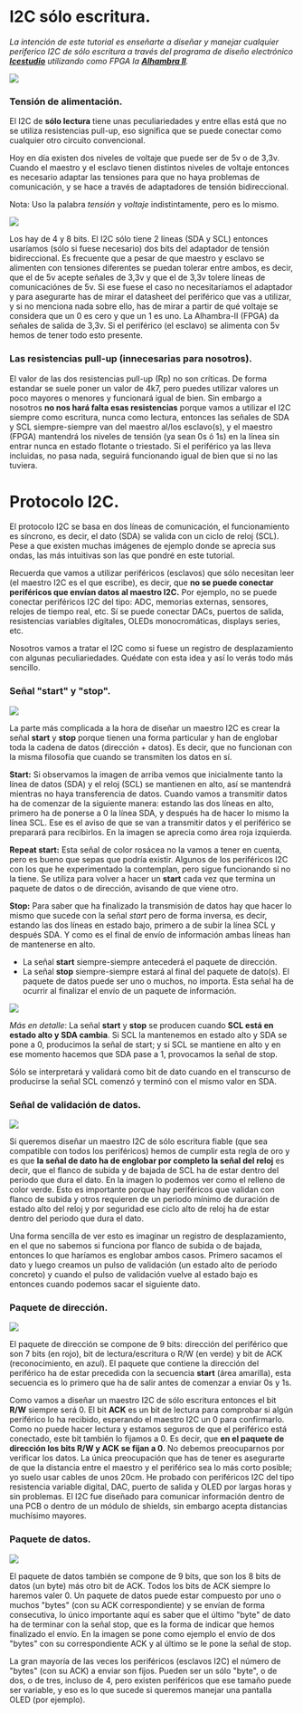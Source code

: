 # I2C sólo escritura.

*La intención de este tutorial es enseñarte a diseñar y manejar cualquier periferico I2C de sólo escritura a través del programa de diseño electrónico [**Icestudio**](https://github.com/FPGAwars/icestudio) utilizando como FPGA la [**Alhambra II**](https://alhambrabits.com/alhambra/).*

![](https://github.com/Democrito/I2C_only_write/blob/master/IMG/croquis_general_i2c.PNG)

### Tensión de alimentación.

El I2C de **sólo lectura** tiene unas peculiariedades y entre ellas está que no se utiliza resistencias pull-up, eso significa que se puede conectar como cualquier otro circuito convencional.

Hoy en día existen dos niveles de voltaje que puede ser de 5v o de 3,3v. Cuando el maestro y el esclavo tienen distintos niveles de voltaje entonces es necesario adaptar las tensiones para que no haya problemas de comunicación, y se hace a través de adaptadores de tensión bidireccional.

Nota: Uso la palabra *tensión* y *voltaje* indistintamente, pero es lo mismo.

![](https://github.com/Democrito/I2C_only_write/blob/master/IMG/adaptador_de_niveles_de_tension_33_5.PNG)

Los hay de 4 y 8 bits. El I2C sólo tiene 2 líneas (SDA y SCL) entonces usaríamos (sólo si fuese necesario) dos bits del adaptador de tensión bidireccional. Es frecuente que a pesar de que maestro y esclavo se alimenten con tensiones diferentes se puedan tolerar entre ambos, es decir, que el de 5v acepte señales de 3,3v y que el de 3,3v tolere líneas de comunicaciónes de 5v. Si ese fuese el caso no necesitaríamos el adaptador y para asegurarte has de mirar el datasheet del periférico que vas a utilizar, y si no menciona nada sobre ello, has de mirar a partir de qué voltaje se considera que un 0 es cero y que un 1 es uno. La Alhambra-II (FPGA) da señales de salida de 3,3v. Si el periférico (el esclavo) se alimenta con 5v hemos de tener todo esto presente.

### Las resistencias pull-up (innecesarias para nosotros).

El valor de las dos resistencias pull-up (Rp) no son críticas. De forma estandar se suele poner un valor de 4k7, pero puedes utilizar valores un poco mayores o menores y funcionará igual de bien. Sin embargo a nosotros **no nos hará falta esas resistencias** porque vamos a utilizar el I2C siempre como escritura, nunca como lectura, entonces las señales de SDA y SCL siempre-siempre van del maestro al/los esclavo(s), y el maestro (FPGA) mantendrá los niveles de tensión (ya sean 0s ó 1s) en la línea sin entrar nunca en estado flotante o triestado. Si el periférico ya las lleva incluidas, no pasa nada, seguirá funcionando igual de bien que si no las tuviera.

# Protocolo I2C.

El protocolo I2C se basa en dos líneas de comunicación, el funcionamiento es síncrono, es decir, el dato (SDA) se valida con un ciclo de reloj (SCL). Pese a que existen muchas imágenes de ejemplo donde se aprecia sus ondas, las más intuitivas son las que pondré en este tutorial.

Recuerda que vamos a utilizar periféricos (esclavos) que sólo necesitan leer (el maestro I2C es el que escribe), es decir, que **no se puede conectar periféricos que envían datos al maestro I2C.** Por ejemplo, no se puede conectar periféricos I2C del tipo: ADC, memorias externas, sensores, relojes de tiempo real, etc. Sí se puede conectar DACs, puertos de salida, resistencias variables digitales, OLEDs monocromáticas, displays series, etc.

Nosotros vamos a tratar el I2C como si fuese un registro de desplazamiento con algunas peculiariedades. Quédate con esta idea y así lo verás todo más sencillo.

### Señal "start" y "stop".

![](https://github.com/Democrito/I2C_only_write/blob/master/IMG/start__stop.png)

La parte más complicada a la hora de diseñar un maestro I2C es crear la señal **start** y **stop** porque tienen una forma particular y han de englobar toda la cadena de datos (dirección + datos). Es decir, que no funcionan con la misma filosofía que cuando se transmiten los datos en sí.

**Start:** Si observamos la imagen de arriba vemos que inicialmente tanto la línea de datos (SDA) y el reloj (SCL) se mantienen en alto, así se mantendrá mientras no haya transferencia de datos. Cuando vamos a transmitir datos ha de comenzar de la siguiente manera: estando las dos líneas en alto, primero ha de ponerse a 0 la línea SDA, y después ha de hacer lo mismo la línea SCL. Ese es el aviso de que se van a transmitir datos y el periférico se preparará para recibirlos. En la imagen se aprecia como área roja izquierda.

**Repeat start:** Esta señal de color rosácea no la vamos a tener en cuenta, pero es bueno que sepas que podría existir. Algunos de los periféricos I2C con los que he experimentado la contemplan, pero sigue funcionando si no la tiene. Se utiliza para volver a hacer un **start** cada vez que termina un paquete de datos o de dirección, avisando de que viene otro.

**Stop:** Para saber que ha finalizado la transmisión de datos hay que hacer lo mismo que sucede con la señal *start* pero de forma inversa, es decir, estando las dos líneas en estado bajo, primero a de subir la línea SCL y después SDA. Y como es el final de envío de información ambas líneas han de mantenerse en alto.

* La señal **start** siempre-siempre antecederá el paquete de dirección.
* La señal **stop**  siempre-siempre estará al final del paquete de dato(s). El paquete de datos puede ser uno o muchos, no importa. Esta señal ha de ocurrir al finalizar el envío de un paquete de información.

![](https://github.com/Democrito/I2C_only_write/blob/master/IMG/scl_sda_data.PNG)

*Más en detalle*: La señal **start** y **stop** se producen cuando **SCL está en estado alto y SDA cambia**. Si SCL la mantenemos en estado alto y SDA se pone a 0, producimos la señal de start; y si SCL se mantiene en alto y en ese momento hacemos que SDA pase a 1, provocamos la señal de stop.

Sólo se interpretará y validará como bit de dato cuando en el transcurso de producirse la señal SCL comenzó y terminó con el mismo valor en SDA. 

### Señal de validación de datos.

![](https://github.com/Democrito/I2C_only_write/blob/master/IMG/validacionDelDato.PNG)

Si queremos diseñar un maestro I2C de sólo escritura fiable (que sea compatible con todos los periféricos) hemos de cumplir esta regla de oro y es que **la señal de dato ha de englobar por completo la señal del reloj** es decir, que el flanco de subida y de bajada de SCL ha de estar dentro del periodo que dura el dato. En la imagen lo podemos ver como el relleno de color verde. Esto es importante porque hay periféricos que validan con flanco de subida y otros requieren de un periodo mínimo de duración de estado alto del reloj y por seguridad ese ciclo alto de reloj ha de estar dentro del periodo que dura el dato.

Una forma sencilla de ver esto es imaginar un registro de desplazamiento, en el que no sabemos si funciona por flanco de subida o de bajada, entonces lo que haríamos es englobar ambos casos. Primero sacamos el dato y luego creamos un pulso de validación (un estado alto de periodo concreto) y cuando el pulso de validación vuelve al estado bajo es entonces cuando podemos sacar el siguiente dato.

### Paquete de dirección.

![](https://github.com/Democrito/I2C_only_write/blob/master/IMG/send_address.PNG)

El paquete de dirección se compone de 9 bits: dirección del periférico que son 7 bits (en rojo), bit de lectura/escritura o R/W (en verde) y bit de ACK (reconocimiento, en azul).
El paquete que contiene la dirección del periférico ha de estar precedida con la secuencia **start** (área amarilla), esta secuencia es lo primero que ha de salir antes de comenzar a enviar 0s y 1s.

Como vamos a diseñar un maestro I2C de sólo escritura entonces el bit **R/W** siempre será 0. El bit **ACK** es un bit de lectura para comprobar si algún periférico lo ha recibido, esperando el maestro I2C un 0 para confirmarlo. Como no puede hacer lectura y estamos seguros de que el periférico está conectado, este bit también lo fijamos a 0.
Es decir, que **en el paquete de dirección los bits R/W y ACK se fijan a 0**. No debemos preocuparnos por verificar los datos. La única preocupación que has de tener es asegurarte de que la distancia entre el maestro y el periférico sea lo más corto posible; yo suelo usar cables de unos 20cm. He probado con periféricos I2C del tipo resistencia variable digital, DAC, puerto de salida y OLED por largas horas y sin problemas. El I2C fue diseñado para comunicar información dentro de una PCB o dentro de un módulo de shields, sin embargo acepta distancias muchísimo mayores.

### Paquete de datos.

![](https://github.com/Democrito/I2C_only_write/blob/master/IMG/data01.PNG)

El paquete de datos también se compone de 9 bits, que son los 8 bits de datos (un byte) más otro bit de ACK. Todos los bits de ACK siempre lo haremos valer 0. Un paquete de datos puede estar compuesto por uno o muchos "bytes" (con su ACK correspondiente) y se envían de forma consecutiva, lo único importante aquí es saber que el último "byte" de dato ha de terminar con la señal stop, que es la forma de indicar que hemos finalizado el envío. En la imagen se pone como ejemplo el envío de dos "bytes" con su correspondiente ACK y al último se le pone la señal de stop.

La gran mayoría de las veces los periféricos (esclavos I2C) el número de "bytes" (con su ACK) a enviar son fijos. Pueden ser un sólo "byte", o de dos, o de tres, incluso de 4, pero existen periféricos que ese tamaño puede ser variable, y eso es lo que sucede si queremos manejar una pantalla OLED (por ejemplo).

